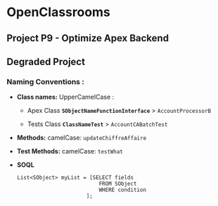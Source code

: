 # OpenClassrooms

## Project P9 - Optimize Apex Backend

## Degraded Project

### Naming Conventions :

- **Class names:** UpperCamelCase :

  - Apex Class
    **`SObjectNameFunctionInterface`** > `AccountProcessorB`

  - Tests Class
    **`ClassNameTest`** > `AccountCABatchTest`
    
- **Methods:** camelCase: `updateChiffreAffaire`

- **Test Methods:** camelCase: `testWhat`

- **SOQL**

  ```Apex
  List<SObject> myList = [SELECT fields
  							FROM SObject
  							WHERE condition
  						];
  ```
